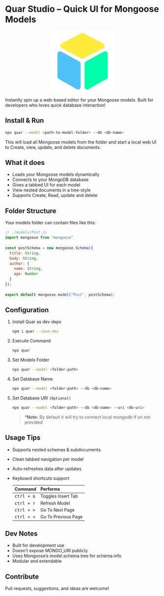 # Quar Studio – Quick UI for Mongoose Models

<p align="center">
    <img src="./assets/icon.png" alt="logo" width="200px"/>
</p>

Instantly spin up a web-based editor for your Mongoose models.
Built for developers who loves quick database interaction!

## Install & Run
```bash
npx quar --model <path-to-model-folder> --db <db-name>
```
This will load all Mongoose models from the folder and start a local web UI to Create, view, update, and delete documents.

## What it does
- Loads your Mongoose models dynamically
- Connects to your MongoDB database
- Gives a tabbed UI for each model
- View nested documents in a tree-style
- Supports Create, Read, update and delete

## Folder Structure
Your models folder can contain files like this:

```js
// ./models/Post.js
import mongoose from "mongoose"

const postSchema = new mongoose.Schema({
  title: String,
  body: String,
  author: {
    name: String,
    age: Number
  }
});

export default mongoose.model("Post", postSchema);
```

## Configuration

1. Install Quar as dev deps
    ```bash
    npm i quar --save-dev
    ```

2. Execute Command
    ```bash
    npx quar
    ```

3. Set Models Folder
    ```bash
    npx quar --model <folder-path>
    ```

4. Set Database Name
    ```bash
    npx quar --model <folder-path> --db <db-name>
    ```

5. Set Database URI `(Optional)`
    ```bash
    npx quar --model <folder-path> --db <db-name> --uri <db-uri>
    ```
    > ***Note:** By default it will try to connect local mongodb if uri not provided

## Usage Tips
- Supports nested schemas & subdocuments
- Clean tabbed navigation per model
- Auto-refreshes data after updates
- Keyboard shortcuts support

    | Command | Performs |
    |---------|----------|
    | <kbd>ctrl + o</kbd> | Toggles Insert Tab |
    | <kbd>ctrl + r</kbd> | Refresh Model |
    | <kbd>ctrl + ></kbd> | Go To Next Page |
    | <kbd>ctrl + <</kbd> | Go To Previous Page |



## Dev Notes

- Built for development use
- Doesn’t expose MONGO_URI publicly
- Uses Mongoose’s model.schema.tree for schema info
- Modular and extendable

## Contribute
Pull requests, suggestions, and ideas are welcome!